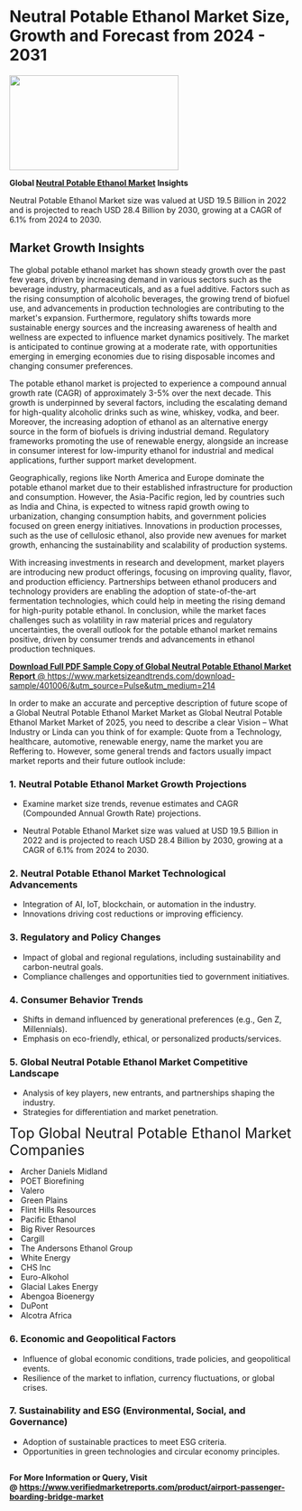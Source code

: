 <H1>Neutral Potable Ethanol Market Size, Growth and Forecast from 2024 - 2031</H1><img class="aligncenter size-medium wp-image-584254" src="https://thirdeyenews.in/wp-content/uploads/2024/09/Global-Market-Research-300x168.jpeg" alt="" width="300" height="168" /><p><strong>Global&nbsp;<a href="https://www.marketsizeandtrends.com/download-sample/401006/&amp;utm_source=Pulse&amp;utm_medium=214">Neutral Potable Ethanol Market</a> Insights</strong></p><p>Neutral Potable Ethanol Market size was valued at USD 19.5 Billion in 2022 and is projected to reach USD 28.4 Billion by 2030, growing at a CAGR of 6.1% from 2024 to 2030.</p><p><h2>Market Growth Insights</h2> <p>The global potable ethanol market has shown steady growth over the past few years, driven by increasing demand in various sectors such as the beverage industry, pharmaceuticals, and as a fuel additive. Factors such as the rising consumption of alcoholic beverages, the growing trend of biofuel use, and advancements in production technologies are contributing to the market's expansion. Furthermore, regulatory shifts towards more sustainable energy sources and the increasing awareness of health and wellness are expected to influence market dynamics positively. The market is anticipated to continue growing at a moderate rate, with opportunities emerging in emerging economies due to rising disposable incomes and changing consumer preferences.</p> <p><a href="#"></a></p> <p>The potable ethanol market is projected to experience a compound annual growth rate (CAGR) of approximately 3-5% over the next decade. This growth is underpinned by several factors, including the escalating demand for high-quality alcoholic drinks such as wine, whiskey, vodka, and beer. Moreover, the increasing adoption of ethanol as an alternative energy source in the form of biofuels is driving industrial demand. Regulatory frameworks promoting the use of renewable energy, alongside an increase in consumer interest for low-impurity ethanol for industrial and medical applications, further support market development.</p> <p>Geographically, regions like North America and Europe dominate the potable ethanol market due to their established infrastructure for production and consumption. However, the Asia-Pacific region, led by countries such as India and China, is expected to witness rapid growth owing to urbanization, changing consumption habits, and government policies focused on green energy initiatives. Innovations in production processes, such as the use of cellulosic ethanol, also provide new avenues for market growth, enhancing the sustainability and scalability of production systems.</p> <p>With increasing investments in research and development, market players are introducing new product offerings, focusing on improving quality, flavor, and production efficiency. Partnerships between ethanol producers and technology providers are enabling the adoption of state-of-the-art fermentation technologies, which could help in meeting the rising demand for high-purity potable ethanol. In conclusion, while the market faces challenges such as volatility in raw material prices and regulatory uncertainties, the overall outlook for the potable ethanol market remains positive, driven by consumer trends and advancements in ethanol production techniques.</p> <p><a href="#"></p><p><span class=""><strong>Download Full PDF Sample Copy of Global Neutral Potable Ethanol Market Report</strong> @ <a href="https://www.marketsizeandtrends.com/download-sample/401006/&amp;utm_source=Pulse&amp;utm_medium=214" target="_blank">https://www.marketsizeandtrends.com/download-sample/401006/&amp;utm_source=Pulse&amp;utm_medium=214</a></span></p><p>In order to make an accurate and perceptive description of future scope of a Global&nbsp;Neutral Potable Ethanol Market Market as Global&nbsp;Neutral Potable Ethanol Market Market of 2025, you need to describe a clear Vision &ndash; What Industry or Linda can you think of for example: Quote from a Technology, healthcare, automotive, renewable energy, name the market you are Reffering to. However, some general trends and factors usually impact market reports and their future outlook include:</p><h3>1.&nbsp;<strong>Neutral Potable Ethanol Market Growth Projections</strong></h3><ul><li>Examine market size trends, revenue estimates and CAGR (Compounded Annual Growth Rate) projections.</li><li><p>Neutral Potable Ethanol Market size was valued at USD 19.5 Billion in 2022 and is projected to reach USD 28.4 Billion by 2030, growing at a CAGR of 6.1% from 2024 to 2030.</p></li></ul><h3>2.&nbsp;<strong>Neutral Potable Ethanol Market Technological Advancements</strong></h3><ul><li>Integration of AI, IoT, blockchain, or automation in the industry.</li><li>Innovations driving cost reductions or improving efficiency.</li></ul><h3>3.&nbsp;<strong>Regulatory and Policy Changes</strong></h3><ul><li>Impact of global and regional regulations, including sustainability and carbon-neutral goals.</li><li>Compliance challenges and opportunities tied to government initiatives.</li></ul><h3>4.&nbsp;<strong>Consumer Behavior Trends</strong></h3><ul><li>Shifts in demand influenced by generational preferences (e.g., Gen Z, Millennials).</li><li>Emphasis on eco-friendly, ethical, or personalized products/services.</li></ul><h3>5.&nbsp;<strong>Global Neutral Potable Ethanol Market Competitive Landscape</strong></h3><ul><li>Analysis of key players, new entrants, and partnerships shaping the industry.</li><li>Strategies for differentiation and market penetration.</li></ul><p data-pm-slice="1 1 []"><span style="color: inherit; font-family: inherit; font-size: 25px;">Top Global Neutral Potable Ethanol Market Companies</span></p><div class="" data-test-id=""><p><li>Archer Daniels Midland</li><li> POET Biorefining</li><li> Valero</li><li> Green Plains</li><li> Flint Hills Resources</li><li> Pacific Ethanol</li><li> Big River Resources</li><li> Cargill</li><li> The Andersons Ethanol Group</li><li> White Energy</li><li> CHS Inc</li><li> Euro-Alkohol</li><li> Glacial Lakes Energy</li><li> Abengoa Bioenergy</li><li> DuPont</li><li> Alcotra Africa</li></p></div><h3>6.&nbsp;<strong>Economic and Geopolitical Factors</strong></h3><ul><li>Influence of global economic conditions, trade policies, and geopolitical events.</li><li>Resilience of the market to inflation, currency fluctuations, or global crises.</li></ul><h3>7.&nbsp;<strong>Sustainability and ESG (Environmental, Social, and Governance)</strong></h3><ul><li>Adoption of sustainable practices to meet ESG criteria.</li><li>Opportunities in green technologies and circular economy principles.</li></ul><h2><strong style="font-size: 14px;">For More Information or Query, Visit @&nbsp;</strong><a style="background-color: #ffffff; font-size: 14px;" href="https://www.marketsizeandtrends.com/report/neutral-potable-ethanol-market/" target="_blank">https://www.verifiedmarketreports.com/product/airport-passenger-boarding-bridge-market</a></h2>
